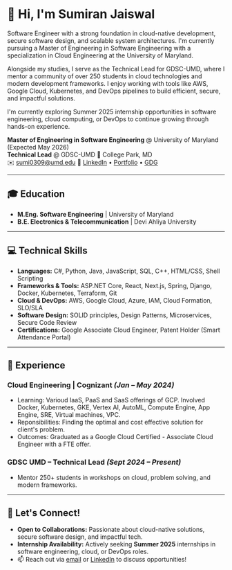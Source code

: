 # 👋 Hi, I'm Sumiran Jaiswal

Software Engineer with a strong foundation in cloud-native development, secure software design, and scalable system architectures. I'm currently pursuing a Master of Engineering in Software Engineering with a specialization in Cloud Engineering at the University of Maryland. 

Alongside my studies, I serve as the Technical Lead for GDSC-UMD, where I mentor a community of over 250 students in cloud technologies and modern development frameworks. I enjoy working with tools like AWS, Google Cloud, Kubernetes, and DevOps pipelines to build efficient, secure, and impactful solutions.

I'm currently exploring Summer 2025 internship opportunities in software engineering, cloud computing, or DevOps to continue growing through hands-on experience.

**Master of Engineering in Software Engineering** @ University of Maryland (Expected May 2026)  
**Technical Lead** @ GDSC-UMD
📍 College Park, MD  
✉️ [sumi0309@umd.edu](mailto:sumi0309@umd.edu) 
🔗 [LinkedIn](https://www.linkedin.com/in/sumiran-jaiswal-b8199a21b/) • [Portfolio](https://sumi0309.github.io/portfolio/) • [GDG](https://gdg.community.dev/gdg-on-campus-university-of-maryland-college-park-united-states/) 

---

## 🎓 Education
- **M.Eng. Software Engineering** | University of Maryland     
- **B.E. Electronics & Telecommunication** | Devi Ahliya University 

---

## 💻 Technical Skills
- **Languages:** C#, Python, Java, JavaScript, SQL, C++, HTML/CSS, Shell Scripting  
- **Frameworks & Tools:** ASP.NET Core, React, Next.js, Spring, Django, Docker, Kubernetes, Terraform, Git  
- **Cloud & DevOps:** AWS, Google Cloud, Azure, IAM, Cloud Formation, SLO/SLA  
- **Software Design:** SOLID principles, Design Patterns, Microservices, Secure Code Review  
- **Certifications:** Google Associate Cloud Engineer, Patent Holder (Smart Attendance Portal)  

---

## 🚀 Experience
### **Cloud Engineering** | Cognizant *(Jan – May 2024)*
- Learning: Varioud IaaS, PaaS and SaaS offerings of GCP. Involved Docker, Kubernetes, GKE, Vertex AI, AutoML, Compute Engine, App Engine, SRE, Virtual machines, VPC.
- Reponsibilities: Finding the optimal and cost effective solution for client's problem.
- Outcomes: Graduated as a Google Cloud Certified - Associate Cloud Engineer with a FTE offer.

### **GDSC UMD – Technical Lead** *(Sept 2024 – Present)*
- Mentor 250+ students in workshops on cloud, problem solving, and modern frameworks.

---

## 🌟 Let's Connect!
- **Open to Collaborations:** Passionate about cloud-native solutions, secure software design, and impactful tech.  
- **Internship Availability:** Actively seeking **Summer 2025** internships in software engineering, cloud, or DevOps roles.  
- 📫 Reach out via [email](mailto:sumi0309@umd.edu) or [LinkedIn](https://www.linkedin.com/in/sumiran-jaiswal-b8199a21b/) to discuss opportunities!
